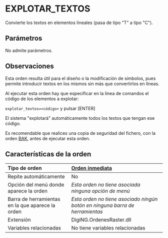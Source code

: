 # EXPLOTAR\_TEXTOS

Convierte los textos en elementos lineales \(pasa de tipo "T" a tipo "C"\).

## Parámetros

No admite parámetros.

## Observaciones

Esta orden resulta útil para el diseño o la modificación de símbolos, pues permite introducir textos en los mismos sin más que convertirlos en líneas.

Al ejecutar esta orden hay que especificar en la línea de comandos el código de los elementos a explotar:

`explotar_textos=<código>` y pulsar \[ENTER\]

El sistema "explotará" automáticamente todos los textos que tengan ese código.

Es recomendable que realices una copia de seguridad del fichero, con la orden [BAK](https://github.com/digi21/docs/tree/7fc627c885c16fb88afc7cc05a6df2a2f4a54563/digi3d-net/referencia/digi3d.net/ventana-de-dibujo/ordenes/e/BAK.html), antes de ejecutar esta orden.

## Características de la orden

| Tipo de orden | [Orden inmediata](explotar-textos.md) |
| :--- | :--- |
| Repite automáticamente | No |
| Opción del menú donde aparece la orden | _Esta orden no tiene asociada ninguna opción de menú_ |
| Barra de herramientas en la que aparece la orden | _Esta orden no tiene asociado ningún botón en ninguna barra de herramientas_ |
| Extensión | DigiNG.OrdenesRaster.dll |
| Variables relacionadas | No tiene variables relacionadas |

